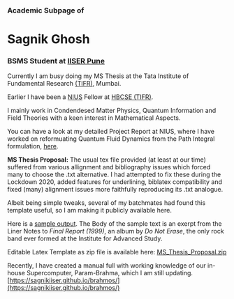 ### Academic Subpage of
# Sagnik Ghosh

### BSMS Student at [IISER Pune](http://iiserpune.ac.in)

Currently I am busy doing my MS Thesis at the Tata Institute of Fundamental Research [(TIFR)](https://www.tifr.res.in/), Mumbai.

Earlier I have been a [NIUS](https://nius.hbcse.tifr.res.in) Fellow at [HBCSE (TIFR)](http://www.hbcse.tifr.res.in/).

I mainly work in Condendesed Matter Physics, Quantum Information and Field Theories with a keen interest in Mathematical Aspects. 

You can have a look at my detailed Project Report at NIUS, where I have worked on reformuating Quantum Fluid Dynamics from the Path Integral formulation, [here](https://sagnikiiser.github.io/NIUS/NIUS_thesis.pdf).

**MS Thesis Proposal:**
The usual tex file provided (at least at our time) suffered from various allignment and bibliography issues which forced many to choose the .txt alternative. I had attempted to fix these during the Lockdown 2020, added features for underlining, biblatex compatibility and fixed (many) alignment issues more faithfully reproducing its .txt analogue. 

Albeit being simple tweaks, several of my batchmates had found this template useful, so I am making it publicly available here.

Here is a [sample output](https://sagnikiiser.github.io/MS%20Thesis%20Proposal/MS_Thesis_Proposal.pdf).
The Body of the sample text is an exerpt from the Liner Notes to _Final Report (1999)_, an album by _Do Not Erase_, the only rock band ever formed at the Institute for Advanced Study.



Editable Latex Template as zip file is available here: [MS_Thesis_Proposal.zip](https://github.com/SagnikIISER/sagnikiiser.github.io/blob/main/MS%20Thesis%20Proposal/MS%20Thesis%20Proposal.zip) 



Recently, I have created a manual full with working knowledge of our in-house Supercomputer, Param-Brahma, which I am still updating.
<br/> [https://sagnikiiser.github.io/brahmos/](https://sagnikiiser.github.io/brahmos/)
